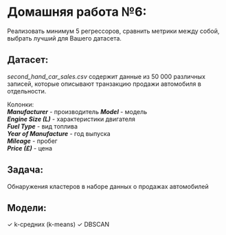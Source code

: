 # Домашняя работа №6:

Реализовать минимум 5 регрессоров, сравнить метрики между собой, выбрать лучший для Вашего датасета.


## Датасет:

_second_hand_car_sales.csv_ содержит данные из 50 000 различных записей, которые описывают транзакцию продажи автомобиля в отдельности.  

Колонки:  
_**Manufacturer**_  - производитель 
_**Model**_  - модель   
_**Engine Size (L)**_  - характеристики двигателя  
_**Fuel Type**_  - вид топлива  
_**Year of Manufacture**_  - год выпуска  
_**Mileage**_  - пробег  
_**Price (£)**_  - цена  

## Задача:

Обнаружения кластеров в наборе данных о продажах автомобилей

## Модели:

✓ k-средних (k-means)
✓ DBSCAN
